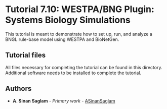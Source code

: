 # Tutorial 7.10: WESTPA/BNG Plugin: Systems Biology Simulations
This tutorial is meant to demonstrate how to set up, run, and analyze a BNGL rule-base model using WESTPA and BioNetGen.

## Tutorial files

All files necessary for completing the tutorial can be found in this directory.
Additional software needs to be installed to complete the tutorial.

## Authors

* **A. Sinan Saglam** - *Primary work* - [ASinanSaglam](https://github.com/ASinanSaglam)
